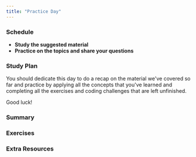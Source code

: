 ```yaml
---
title: "Practice Day"
---
```


### Schedule

  - **Study the suggested material**
  - **Practice on the topics and share your questions**

### Study Plan

  You should dedicate this day to do a recap on the material
  we've covered so far and practice by applying all the concepts 
  that you've learned and completing all the exercises and coding
  challenges that are left unfinished.

  Good luck!

### Summary

### Exercises

### Extra Resources
